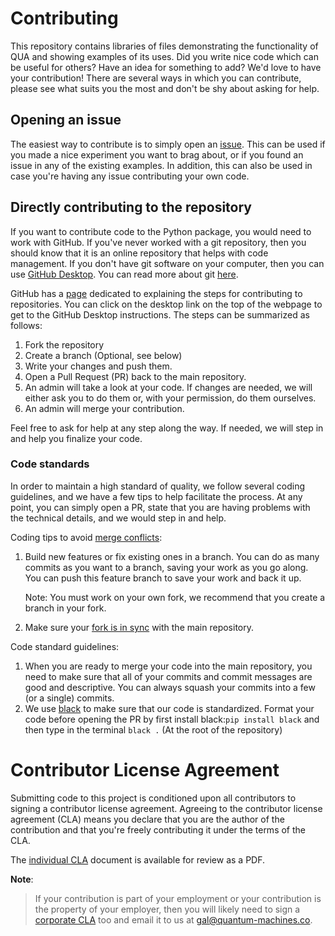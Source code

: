 # Contributing

This repository contains libraries of files demonstrating the functionality of QUA and showing examples of its uses.
Did you write nice code which can be useful for others? Have an idea for something to add? We'd love to have your contribution!
There are several ways in which you can contribute, please see what suits you the most and don't be shy about asking for help.

## Opening an issue

The easiest way to contribute is to simply open an [issue](https://github.com/qua-platform/qua-libs/issues).
This can be used if you made a nice experiment you want to brag about, or if you found an issue in any of the existing examples.
In addition, this can also be used in case you're having any issue contributing your own code.

## Directly contributing to the repository

If you want to contribute code to the Python package, you would need to work with GitHub. 
If you've never worked with a git repository, then you should know that it is an online repository that helps with code management.
If you don't have git software on your computer, then you can use [GitHub Desktop](https://desktop.github.com/).
You can read more about git [here](https://docs.github.com/en/get-started/using-git/about-git).

GitHub has a [page](https://docs.github.com/en/get-started/quickstart/contributing-to-projects) dedicated to explaining the steps for contributing to repositories. 
You can click on the desktop link on the top of the webpage to get to the GitHub Desktop instructions.
The steps can be summarized as follows:
1. Fork the repository
2. Create a branch (Optional, see below)
3. Write your changes and push them.
4. Open a Pull Request (PR) back to the main repository.
5. An admin will take a look at your code. If changes are needed, we will either ask you to do them or, with your permission, do them ourselves.
6. An admin will merge your contribution.

Feel free to ask for help at any step along the way. If needed, we will step in and help you finalize your code.

### Code standards

In order to maintain a high standard of quality, we follow several coding guidelines, and we have a few tips to help facilitate the process.
At any point, you can simply open a PR, state that you are having problems with the technical details, and we would step in and help.

Coding tips to avoid [merge conflicts](https://docs.github.com/en/pull-requests/collaborating-with-pull-requests/addressing-merge-conflicts/resolving-a-merge-conflict-on-github):
1. Build new features or fix existing ones in a branch. You can do as many commits as you want to a branch, saving your work as you go along. You can push this feature branch to save your work and back it up. 
   
    Note: You must work on your own fork, we recommend that you create a branch in your fork.
2. Make sure your [fork is in sync](https://docs.github.com/en/pull-requests/collaborating-with-pull-requests/working-with-forks/syncing-a-fork) with the main repository.

Code standard guidelines:
1. When you are ready to merge your code into the main repository, you need to make sure that all of your commits and commit messages are good and descriptive. You can always squash your commits into a few (or a single) commits.
2. We use [black](https://pypi.org/project/black/) to make sure that our code is standardized. Format your code before opening the PR by first install black:```pip install black``` and then type in the terminal ```black .``` (At the root of the repository)

# Contributor License Agreement

Submitting code to this project is conditioned upon all contributors to signing a contributor license agreement.
Agreeing to the contributor license agreement (CLA) means you declare that you are the author of the contribution and 
that you're freely contributing it under the terms of the CLA.

The [individual CLA](CLA/QUA_SDK_libraries.pdf)
document is available for review as a PDF.

**Note**:
> If your contribution is part of your employment or your contribution
> is the property of your employer, then you will likely need to sign a
> [corporate CLA](CLA/QUA_SDK_libraries_Corporate.pdf) too and
> email it to us at <gal@quantum-machines.co>.
